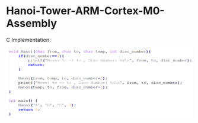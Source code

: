# Hanoi-Tower-ARM-Cortex-M0-Assembly

C Implementation:

![alt text](https://github.com/afatihakcan/Hanoi-Tower-ARM-Cortex-M0-Assembly/blob/main/Hanoi_C.png)
